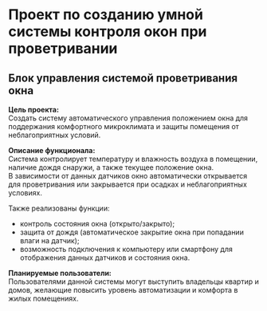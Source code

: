 # Проект по созданию умной системы контроля окон при проветривании  

## Блок управления системой проветривания окна  

**Цель проекта:**  
Создать систему автоматического управления положением окна для поддержания комфортного микроклимата и защиты помещения от неблагоприятных условий.  

**Описание функционала:**  
Система контролирует температуру и влажность воздуха в помещении, наличие дождя снаружи, а также текущее положение окна.  
В зависимости от данных датчиков окно автоматически открывается для проветривания или закрывается при осадках и неблагоприятных условиях.  

Также реализованы функции:  
- контроль состояния окна (открыто/закрыто);  
- защита от дождя (автоматическое закрытие окна при попадании влаги на датчик);  
- возможность подключения к компьютеру или смартфону для отображения данных датчиков и состояния окна.  

**Планируемые пользователи:**  
Пользователями данной системы могут выступить владельцы квартир и домов, желающие повысить уровень автоматизации и комфорта в жилых помещениях.  
